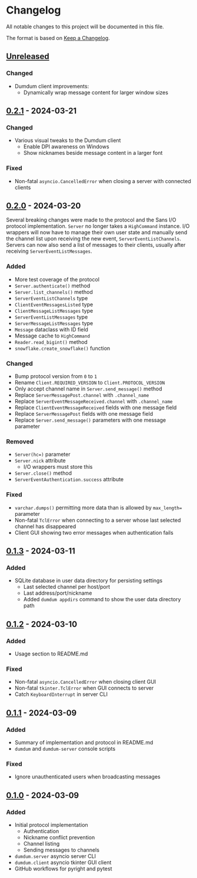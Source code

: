 # Changelog

All notable changes to this project will be documented in this file.

The format is based on [Keep a Changelog](https://keepachangelog.com/en/1.1.0/).

## [Unreleased]

### Changed

- Dumdum client improvements:
  - Dynamically wrap message content for larger window sizes

## [0.2.1] - 2024-03-21

### Changed

- Various visual tweaks to the Dumdum client
  - Enable DPI awareness on Windows
  - Show nicknames beside message content in a larger font

### Fixed

- Non-fatal `asyncio.CancelledError` when closing a server with connected clients

## [0.2.0] - 2024-03-20

Several breaking changes were made to the protocol and the Sans I/O protocol
implementation. `Server` no longer takes a `HighCommand` instance.
I/O wrappers will now have to manage their own user state and manually
send the channel list upon receiving the new event, `ServerEventListChannels`.
Servers can now also send a list of messages to their clients,
usually after receiving `ServerEventListMessages`.

### Added

- More test coverage of the protocol
- `Server.authenticate()` method
- `Server.list_channels()` method
- `ServerEventListChannels` type
- `ClientEventMessagesListed` type
- `ClientMessageListMessages` type
- `ServerEventListMessages` type
- `ServerMessageListMessages` type
- `Message` dataclass with ID field
- Message cache to `HighCommand`
- `Reader.read_bigint()` method
- `snowflake.create_snowflake()` function

### Changed

- Bump protocol version from `0` to `1`
- Rename `Client.REQUIRED_VERSION` to `Client.PROTOCOL_VERSION`
- Only accept channel name in `Server.send_message()` method
- Replace `ServerMessagePost.channel` with `.channel_name`
- Replace `ServerEventMessageReceived.channel` with `.channel_name`
- Replace `ClientEventMessageReceived` fields with one message field
- Replace `ServerMessagePost` fields with one message field
- Replace `Server.send_message()` parameters with one message parameter

### Removed

- `Server(hc=)` parameter
- `Server.nick` attribute
  - I/O wrappers must store this
- `Server.close()` method
- `ServerEventAuthentication.success` attribute

### Fixed

- `varchar.dumps()` permitting more data than is allowed by `max_length=` parameter
- Non-fatal `TclError` when connecting to a server whose last selected channel
  has disappeared
- Client GUI showing two error messages when authentication fails

## [0.1.3] - 2024-03-11

### Added

- SQLite database in user data directory for persisting settings
  - Last selected channel per host/port
  - Last address/port/nickname
  - Added `dumdum appdirs` command to show the user data directory path

## [0.1.2] - 2024-03-10

### Added

- Usage section to README.md

### Fixed

- Non-fatal `asyncio.CancelledError` when closing client GUI
- Non-fatal `tkinter.TclError` when GUI connects to server
- Catch `KeyboardInterrupt` in server CLI

## [0.1.1] - 2024-03-09

### Added

- Summary of implementation and protocol in README.md
- `dumdum` and `dumdum-server` console scripts

### Fixed

- Ignore unauthenticated users when broadcasting messages

## [0.1.0] - 2024-03-09

### Added

- Initial protocol implementation
  - Authentication
  - Nickname conflict prevention
  - Channel listing
  - Sending messages to channels
- `dumdum.server` asyncio server CLI
- `dumdum.client` asyncio tkinter GUI client
- GitHub workflows for pyright and pytest

[Unreleased]: https://github.com/thegamecracks/dum-dum-irc/compare/v0.2.1...main
[0.2.1]: https://github.com/thegamecracks/dum-dum-irc/compare/v0.2.0...v0.2.1
[0.2.0]: https://github.com/thegamecracks/dum-dum-irc/compare/v0.1.3...v0.2.0
[0.1.3]: https://github.com/thegamecracks/dum-dum-irc/compare/v0.1.2...v0.1.3
[0.1.2]: https://github.com/thegamecracks/dum-dum-irc/compare/v0.1.1...v0.1.2
[0.1.1]: https://github.com/thegamecracks/dum-dum-irc/compare/v0.1.0...v0.1.1
[0.1.0]: https://github.com/thegamecracks/dum-dum-irc/releases/tag/v0.1.0
